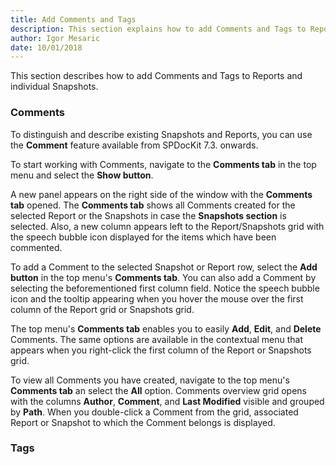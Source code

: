 ```yaml
---
title: Add Comments and Tags
description: This section explains how to add Comments and Tags to Reports and Snapshots
author: Igor Mesaric
date: 10/01/2018
---
```


This section describes how to add Comments and Tags to Reports and individual Snapshots.

### **Comments** 

To distinguish and describe existing Snapshots and Reports, you can use the **Comment** feature available from SPDocKit 7.3. onwards.

To start working with Comments, navigate to the **Comments tab** in the top menu and select the **Show button**. 

A new panel appears on the right side of the window with the **Comments tab** opened. 
The **Comments tab** shows all Comments created for the selected Report or the Snapshots in case the **Snapshots section** is selected.
Also, a new column appears left to the Report/Snapshots grid with the speech bubble icon displayed for the items which have been commented.

To add a Comment to the selected Snapshot or Report row, select the **Add button** in the top menu's **Comments tab**.
You can also add a Comment by selecting the beforementioned first column field.
Notice the speech bubble icon and the tooltip appearing when you hover the mouse over the first column of the Report grid or Snapshots grid.

The top menu's **Comments tab** enables you to easily **Add**, **Edit**, and **Delete** Comments. The same options are available in the contextual menu that appears when you right-click the first column of the Report or Snapshots grid. 

To view all Comments you have created, navigate to the top menu's **Comments tab** an select the **All** option. Comments overview grid opens with the columns **Author**, **Comment**, and **Last Modified** visible and grouped by **Path**. When you double-click a Comment from the grid, associated Report or Snapshot to which the Comment belongs is displayed.  

### **Tags**

